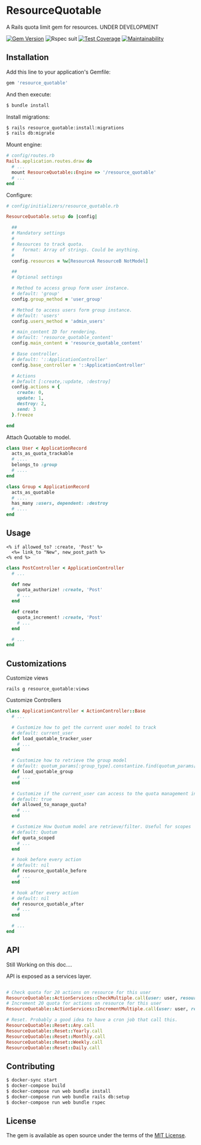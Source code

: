 # ResourceQuotable
A Rails quota limit gem for resources. UNDER DEVELOPMENT

[![Gem Version](https://badge.fury.io/rb/resource_quotable.svg)](https://badge.fury.io/rb/resource_quotable)
![Rspec suit](https://github.com/ngelx/resource_quotable/actions/workflows/release.yml/badge.svg)
[![Test Coverage](https://api.codeclimate.com/v1/badges/39eaf50966ab71353f66/test_coverage)](https://codeclimate.com/github/ngelx/resource_quotable/test_coverage)
[![Maintainability](https://api.codeclimate.com/v1/badges/39eaf50966ab71353f66/maintainability)](https://codeclimate.com/github/ngelx/resource_quotable/maintainability)

## Installation
Add this line to your application's Gemfile:

```ruby
gem 'resource_quotable'
```

And then execute:
```bash
$ bundle install
```

Install migrations:
```bash
$ rails resource_quotable:install:migrations
$ rails db:migrate
```

Mount engine:
```ruby
# config/routes.rb
Rails.application.routes.draw do
  # ...
  mount ResourceQuotable::Engine => '/resource_quotable'
  # ...
end

```

Configure:
```ruby
# config/initializers/resource_quotable.rb

ResourceQuotable.setup do |config|

  ##
  # Mandatory settings
  #
  # Resources to track quota.
  #   format: Array of strings. Could be anything.
  #
  config.resources = %w[ResourceA ResourceB NotModel]

  ##
  # Optional settings

  # Method to access group form user instance.
  # default: 'group'
  config.group_method = 'user_group'

  # Method to access users form group instance.
  # default: 'users'
  config.users_method = 'admin_users'

  # main_content ID for rendering.
  # default: 'resource_quotable_content'
  config.main_content = 'resource_quotable_content'

  # Base controller.
  # default: '::ApplicationController'
  config.base_controller = '::ApplicationController'

  # Actions
  # Default [:create,:update, :destroy]
  config.actions = {
    create: 0,
    update: 1,
    destroy: 2,
    send: 3
  }.freeze

end
```

Attach Quotable to model.

```ruby
class User < ApplicationRecord
  acts_as_quota_trackable
  # ....
  belongs_to :group
  # ....
end

class Group < ApplicationRecord
  acts_as_quotable
  # ....
  has_many :users, dependent: :destroy
  # ....
end
```

## Usage

```erb
<% if allowed_to? :create, 'Post' %>
  <%= link_to "New", new_post_path %>
<% end %>
```

```ruby
class PostController < ApplicationController
  # ...

  def new
    quota_authorize! :create, 'Post'
    # ...
  end

  def create
    quota_increment! :create, 'Post'
    # ...
  end

  # ...
end
```

## Customizations

Customize views

`rails g resource_quotable:views`

Customize Controllers

```ruby
class ApplicationController < ActionController::Base
  # ...

  # Customize how to get the current user model to track
  # default: current_user
  def load_quotable_tracker_user
    # ...
  end

  # Customize how to retrieve the group model
  # default: quotum_params[:group_type].constantize.find(quotum_params[:group_id])
  def load_quotable_group
    # ...
  end

  # Customize if the current_user can access to the quota management interface
  # default: true
  def allowed_to_manage_quota?
    # ...
  end

  # Customize How Quotum model are retrieve/filter. Useful for scopes
  # default: Quotum
  def quota_scoped
    # ...
  end

  # hook before every action
  # default: nil
  def resource_quotable_before
    # ...
  end

  # hook after every action
  # default: nil
  def resource_quotable_after
    # ...
  end

  # ...
end
```

## API

Still Working on this doc....

API is exposed as a services layer.

```ruby

# Check quota for 20 actions on resource for this user
ResourceQuotable::ActionServices::CheckMultiple.call(user: user, resource: 'ResourceX', action: :create, amount: 20)
# Increment 20 quota for actions on resource for this user
ResourceQuotable::ActionServices::IncrementMultiple.call(user: user, resource: 'ResourceX', action: :create, amount: 20)

# Reset. Probably a good idea to have a cron job that call this.
ResourceQuotable::Reset::Any.call
ResourceQuotable::Reset::Yearly.call
ResourceQuotable::Reset::Monthly.call
ResourceQuotable::Reset::Weekly.call
ResourceQuotable::Reset::Daily.call
```

## Contributing

```bash
$ docker-sync start
$ docker-compose build
$ docker-compose run web bundle install
$ docker-compose run web bundle rails db:setup
$ docker-compose run web bundle rspec
```

## License
The gem is available as open source under the terms of the [MIT License](https://opensource.org/licenses/MIT).
